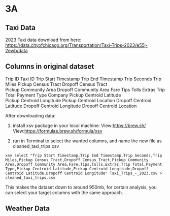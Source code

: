 # 3A
## Taxi Data
2023 Taxi data download from here: https://data.cityofchicago.org/Transportation/Taxi-Trips-2023/e55j-2ewb/data 
## Columns in original dataset
Trip ID 	Taxi ID 	Trip Start Timestamp 	Trip End Timestamp 	Trip Seconds  Trip Miles 	Pickup Census Tract 	Dropoff Census Tract 	
Pickup Community Area 	Dropoff Community Area 	Fare  Tips 	Tolls 	Extras 	Trip Total 	Payment Type 	Company 	Pickup Centroid Latitude 	
Pickup Centroid Longitude 	Pickup Centroid Location   Dropoff Centroid Latitude 	Dropoff Centroid Longitude 	Dropoff Centroid Location

After downloading data: 
1. install xsv package in your local machine:
View:https://brew.sh/
View:https://formulae.brew.sh/formula/xsv

2. run in Terminal to select the wanted columns, and name the new file as cleaned_taxi_trips.csv
```
xsv select "Trip Start Timestamp,Trip End Timestamp,Trip Seconds,Trip Miles,Pickup Census Tract,Dropoff Census Tract,Pickup Community Area,Dropoff Community Area,Fare,Tips,Tolls,Extras,Trip Total,Payment Type,Pickup Centroid Latitude,Pickup Centroid Longitude,Dropoff Centroid Latitude,Dropoff Centroid Longitude" Taxi_Trips_-_2023.csv > cleaned_taxi_trips.csv
```
This makes the dataset down to around 950mb, for certain analysis, you can select your target columns with the same approach.

## Weather Data
